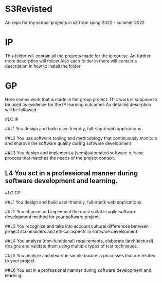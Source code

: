 # S3Revisted
An repo for my school projects in s3 from sping 2022 - summer 2022

# IP 
This folder will contain all the projects made for the ip course.
An further more descrption will follow
Also each folder in there will contain a description in how to install the folder

# GP
Here comes work that is made in the group project.
This work is suppose to be used as evidence for the IP learning outcomes 
An detailed descrption will be followed

#LO IP 

##L1 You design and build user-friendly, full-stack web applications.

##L2 You use software tooling and methodology that continuously monitors and improve the software quality during software development

##L3 You design and implement a (semi)automated software release process that matches the needs of the project context.

## L4 You act in a professional manner during software development and learning.

#LO GP

##L1 You design and build user-friendly, full-stack web applications.

##L2 You choose and implement the most suitable agile software development method for your software project.

##L3 You recognize and take into account cultural differences between project stakeholders and ethical aspects in software development.

##L4 You analyze (non-functional) requirements, elaborate (architectural) designs and validate them using multiple types of test techniques.

##L5 You analyze and describe simple business processes that are related to your project.

##L6 You act in a professional manner during software development and learning.
